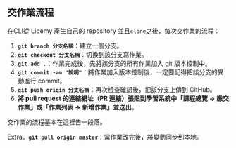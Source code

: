 ## 交作業流程

在CLI從 Lidemy 產生自己的 repository 並且`clone`之後，每次交作業的流程：

1. **`git branch 分支名稱`**：建立一個分支。
2. **`git checkout 分支名稱`**：切換到該分支寫作業。
3. **`git add .`**：作業完成後，先將該分支的所有作業加入 git 版本控制中。
4. **`git commit -am "說明"`**：將作業加入版本控制後，一定要記得把該分支的異動進行 commit。
5. **`git push origin 分支名稱`**：再次檢查確認後，把該分支上傳到 GitHub。
6. **將 pull request 的連結網址（PR 連結）張貼到學習系統中「課程總覽 -> 繳交作業」或「作業列表 -> 新增作業」並送出**。

交作業的流程基本在這裡告一段落。

Extra．**`git pull origin master`**：當作業改完後，將變動同步到本地。
